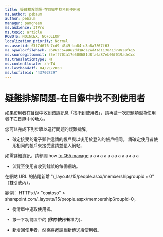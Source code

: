 ```yaml
---
title: 疑難排解問題-在目錄中找不到使用者
ms.author: pebaum
author: pebaum
manager: pamgreen
ms.audience: ITPro
ms.topic: article
ROBOTS: NOINDEX, NOFOLLOW
localization_priority: Normal
ms.assetid: 63f7d676-7cd9-4549-ba84-c3a8a7867f63
ms.openlocfilehash: 3b863c5e9962dd29ca2ed41d113041d74830f615
ms.sourcegitcommit: 55eff703a17e500681d8fa6a87eb067019ade3cc
ms.translationtype: MT
ms.contentlocale: zh-TW
ms.lasthandoff: 04/22/2020
ms.locfileid: "43702729"
---
```

# <a name="troubleshoot-issue---user-not-found-in-directory"></a>疑難排解問題-在目錄中找不到使用者

如果使用者在目錄中收到錯誤訊息「找不到使用者」，請再試一次問題類型為使用者不在目錄中的地方。

您可以完成下列步驟以進行問題的疑難排解。

- 確定接受的電子郵件邀請的帳戶與以後用於登入的帳戶相同。 請確定使用者使用相同的帳戶來接受邀請並登入網站。 

如需詳細資訊，請參閱 how [to 365 manage</a> ](https://support.microsoft.com/help/12407/microsoft-account-how-to-manage-aliases)a a a a a a a a a a a a a a 

- 流覽至使用者收到錯誤的每個網站。 

在網站 URL 的結尾新增 "/_layouts/15/people.aspx/membershipgroupid = 0" （雙引號內）。 

範例： HTTPs://< "contoso" > sharepoint.com/_layouts/15/people.aspx/membershipGroupId=0。

- 從清單中選取使用者。

- 按一下功能區中的 [**移除使用者**權力]。 
-  新增回使用者，然後將邀請重新傳送給使用者。

